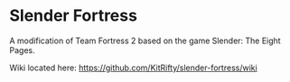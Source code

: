 Slender Fortress
================

A modification of Team Fortress 2 based on the game Slender: The Eight Pages.

Wiki located here: https://github.com/KitRifty/slender-fortress/wiki
